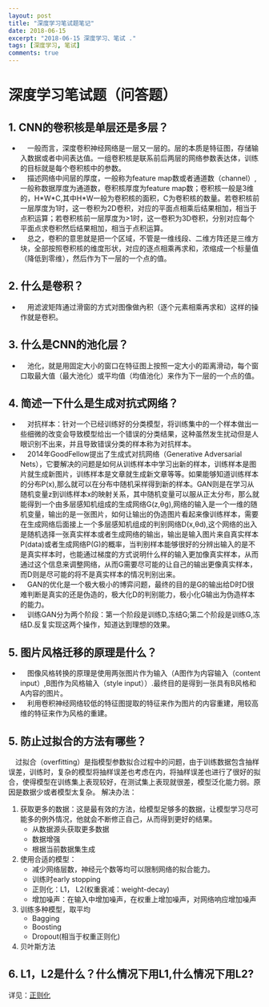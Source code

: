 ```yaml
---
layout: post
title: "深度学习笔试题笔记"
date: 2018-06-15
excerpt: "2018-06-15 深度学习、笔试 ."
tags: [深度学习, 笔试]
comments: true
---
```

# **深度学习笔试题（问答题）**

## 1. CNN的卷积核是单层还是多层？  
* &ensp;&ensp;一般而言，深度卷积神经网络是一层又一层的。层的本质是特征图，存储输入数据或者中间表达值。一组卷积核是联系前后两层的网络参数表达体，训练的目标就是每个卷积核中的参数。 
* &ensp;&ensp;描述网络中间层的厚度，一般称为feature map数或者通道数（channel）,一般称数据厚度为通道数，卷积核厚度为feature map数；卷积核一般是3维的，H\*W\*C,其中H\*W一般为卷积核的面积，C为卷积核的数量。若卷积核前一层厚度为1时，这一卷积为2D卷积，对应的平面点相乘后结果相加，相当于点积运算；若卷积核前一层厚度为>1时，这一卷积为3D卷积，分别对应每个平面点求卷积然后结果相加，相当于点积运算。  
* &ensp;&ensp;总之，卷积的意思就是把一个区域，不管是一维线段、二维方阵还是三维方块，全部按照卷积核的维度形状，对应的逐点相乘再求和，浓缩成一个标量值（降低到零维），然后作为下一层的一个点的值。 

## 2. 什么是卷积？  
* &ensp;&ensp;用滤波矩阵通过滑窗的方式对图像做內积（逐个元素相乘再求和）这样的操作就是卷积。  

## 3. 什么是CNN的池化层？  
* &ensp;&ensp;池化，就是用固定大小的窗口在特征图上按照一定大小的距离滑动，每个窗口取最大值（最大池化）或平均值（均值池化）来作为下一层的一个点的值。  

## 4. 简述一下什么是生成对抗式网络？  
* &ensp;&ensp;对抗样本：针对一个已经训练好的分类模型，将训练集中的一个样本做出一些细微的改变会导致模型给出一个错误的分类结果，这种虽然发生扰动但是人眼识别不出来，并且导致错误分类的样本称为对抗样本。  
* &ensp;&ensp;2014年GoodFellow提出了生成式对抗网络（Generative Adversarial Nets），它要解决的问题是如何从训练样本中学习出新的样本，训练样本是图片就生成新图片，训练样本是文章就生成新文章等等。如果能够知道训练样本的分布P(x),那么就可以在分布中随机采样得到新的样本。GAN则是在学习从随机变量z到训练样本x的映射关系，其中随机变量可以服从正太分布，那么就能得到一个由多层感知机组成的生成网络G(z,θg),网络的输入是一个一维的随机变量，输出的是一张图片，如何让输出的伪造图片看起来像训练样本，需要在生成网络后面接上一个多层感知机组成的判别网络D(x,θd),这个网络的出入是随机选择一张真实样本或者生成网络的输出，输出是输入图片来自真实样本P(data)或者生成网络P(G)的概率，当判别样本能够很好的分辨出输入的是不是真实样本时，也能通过梯度的方式说明什么样的输入更加像真实样本，从而通过这个信息来调整网络，从而G需要尽可能的让自己的输出更像真实样本，而D则是尽可能的将不是真实样本的情况判别出来。  
* &ensp;&ensp;GAN的优化是一个极大极小的博弈问题，最终的目的是G的输出给D时D很难判断是真实的还是伪造的，极大化D的判别能力，极小化G输出为伪造样本的能力。  
* &ensp;&ensp;训练GAN分为两个阶段：第一个阶段是训练D,冻结G;第二个阶段是训练G,冻结D.反复实现这两个操作，知道达到理想的效果。

## 5. 图片风格迁移的原理是什么？ 
* &ensp;&ensp;图像风格转换的原理是使用两张图片作为输入（A图作为内容输入（content input）,B图作为风格输入（style input））.最终目的是得到一张具有B风格和A内容的图片。
* &ensp;&ensp;利用卷积神经网络较低的特征图提取的特征来作为图片的内容重建，用较高维的特征来作为风格的重建。

## 5. 防止过拟合的方法有哪些？
&ensp;&ensp;过拟合（overfitting）是指模型参数拟合过程中的问题，由于训练数据包含抽样误差，训练时，复杂的模型将抽样误差也考虑在内，将抽样误差也进行了很好的拟合，使得模型在训练集上表现较好，在测试集上表现就很差，模型泛化能力弱。原因是数据少或者模型太复杂。
解决办法：
1. 获取更多的数据：这是最有效的方法，给模型足够多的数据，让模型学习尽可能多的例外情况，他就会不断修正自己，从而得到更好的结果。
    * 从数据源头获取更多数据
    * 数据增强
    * 根据当前数据集生成
2. 使用合适的模型：
    * 减少网络层数，神经元个数等均可以限制网络的拟合能力。
    * 训练时early stopping
    * 正则化：L1， L2(权重衰减：weight-decay)
    * 增加噪声：在输入中增加噪声，在权重上增加噪声，对网络响应增加噪声
3. 训练多种模型，取平均
    * Bagging
    * Boosting
    * Dropout(相当于权重正则化)
4. 贝叶斯方法

## 6. L1，L2是什么？什么情况下用L1,什么情况下用L2?
详见：[正则化](https://xmxxiong.github.io/正则化-post/)  
